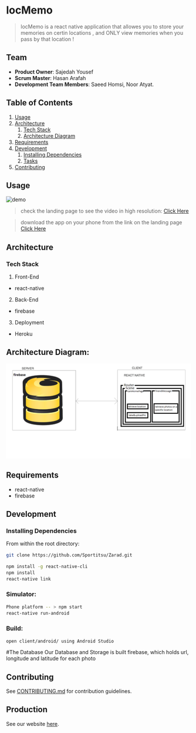 
# locMemo 

> locMemo is a react native application that allowes you to store your memories on certin locations , and ONLY view memories when you pass by that location !


## Team

  - __Product Owner__: Sajedah Yousef
  - __Scrum Master__: Hasan Arafah
  - __Development Team Members__:  Saeed Homsi, Noor Atyat.

## Table of Contents

1. [Usage](#Usage)
1. [Architecture](#architecture)
    1. [Tech Stack](#tech-stack)
    1. [Architecture Diagram](#Architecture-Diagram)
1. [Requirements](#requirements)
1. [Development](#development)
    1. [Installing Dependencies](#installing-dependencies)
    1. [Tasks](#tasks)
1. [Contributing](#contributing)

## Usage



![demo](demo.gif)

> check the landing page to see the video in high resolution:
[Click Here](http://locmemoo.herokuapp.com)

> download the app on your phone from the link on the landing page
[Click Here](http://locmemoo.herokuapp.com)


## Architecture

### Tech Stack

1) Front-End
- react-native  

2) Back-End
- firebase

3) Deployment
- Heroku


## Architecture Diagram:
![Architecture Diagram](SystemArchitecture.png)

## Requirements


- react-native
- firebase

## Development

### Installing Dependencies

From within the root directory:

```sh
git clone https://github.com/Sportitsu/Zarad.git
```

```sh
npm install -g react-native-cli
npm install
react-native link
```

### Simulator:
```sh
Phone platform -- > npm start
react-native run-android
```
### Build:
```
open client/android/ using Android Studio

```

#The Database 
Our Database and Storage is built firebase, which holds url, longitude and latitude for each photo



## Contributing

See [CONTRIBUTING.md](CONTRIBUTING.md) for contribution guidelines.

## Production

See our website [here](http://locmemoo.herokuapp.com/#/).


